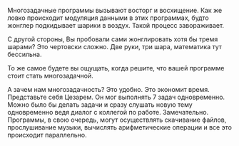 Многозадачные программы вызывают восторг и восхищение. Как же ловко происходит модуляция данными в этих программах, будто жонглер подкидывает шарики в воздух. Такой процесс завораживает.

С другой стороны, Вы пробовали сами жонглировать хотя бы тремя шарами? Это чертовски сложно. Две руки, три шара, математика тут бессильна.

То же самое будете вы ощущать, когда решите, что вашей программе стоит стать многозадачной.

А зачем нам многозадачность? Это удобно. Это экономит время. Представьте себя Цезарем. Он мог выполнять 7 задач одновременно. Можно было бы делать задачи и сразу слушать новую тему одновременно ведя диалог с коллегой по работе. Замечательно. Программы, в свою очередь, могут осуществлять скачивание файлов, прослушивание музыки, вычислять арифметические операции и все это происходит параллельно.